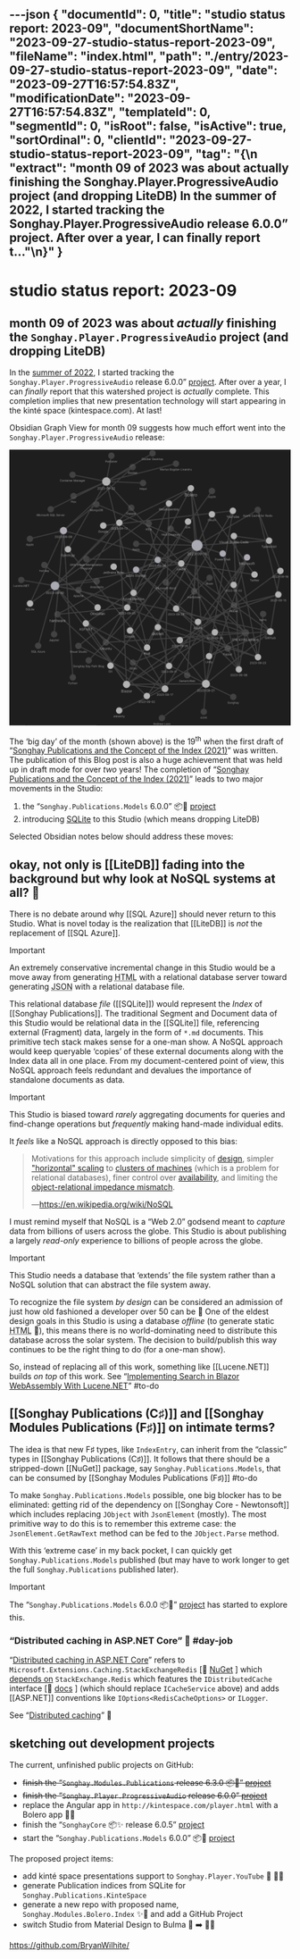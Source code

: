 ---json
{
  "documentId": 0,
  "title": "studio status report: 2023-09",
  "documentShortName": "2023-09-27-studio-status-report-2023-09",
  "fileName": "index.html",
  "path": "./entry/2023-09-27-studio-status-report-2023-09",
  "date": "2023-09-27T16:57:54.83Z",
  "modificationDate": "2023-09-27T16:57:54.83Z",
  "templateId": 0,
  "segmentId": 0,
  "isRoot": false,
  "isActive": true,
  "sortOrdinal": 0,
  "clientId": "2023-09-27-studio-status-report-2023-09",
  "tag": "{\n  \"extract\": \"month 09 of 2023 was about actually finishing the Songhay.Player.ProgressiveAudio project (and dropping LiteDB) In the summer of 2022, I started tracking the Songhay.Player.ProgressiveAudio release 6.0.0” project. After over a year, I can finally report t…\"\n}"
}
---

# studio status report: 2023-09

## month 09 of 2023 was about _actually_ finishing the `Songhay.Player.ProgressiveAudio` project (and dropping LiteDB)

In the [summer of 2022](http://songhayblog.azurewebsites.net/entry/2022-06-26-studio-status-report-2022-06/), I started tracking the `Songhay.Player.ProgressiveAudio` release 6.0.0” [project](https://github.com/users/BryanWilhite/projects/9). After over a year, I can _finally_ report that this watershed project is _actually_ complete. This completion implies that new presentation technology will start appearing in the kinté space (kintespace.com). At last!

Obsidian Graph View for month 09 suggests how much effort went into the `Songhay.Player.ProgressiveAudio` release:

![Obsidian Graph View](../../image/day-path-2023-09-27-10-11-40.png)

The ‘big day’ of the month (shown above) is the 19<sup>th</sup> when the first draft of “[Songhay Publications and the Concept of the Index (2021)](http://songhayblog.azurewebsites.net/entry/2023-09-20-songhay-publications-and-the-concept-of-the-index-2021/)” was written. The publication of this Blog post is also a huge achievement that was held up in draft mode for over _two_ years! The completion of “[Songhay Publications and the Concept of the Index (2021)](http://songhayblog.azurewebsites.net/entry/2023-09-20-songhay-publications-and-the-concept-of-the-index-2021/)” leads to two major movements in the Studio:

1. the “`Songhay.Publications.Models` 6.0.0” 📦🚀 [project](https://github.com/users/BryanWilhite/projects/23/views/1)
2. introducing [SQLite](https://www.sqlite.org) to this Studio (which means dropping LiteDB)

Selected Obsidian notes below should address these moves:

## okay, not only is [[LiteDB]] fading into the background but why look at NoSQL systems at all? 👀

There is no debate around why [[SQL Azure]] should never return to this Studio. What is novel today is the realization that [[LiteDB]] is _not_ the replacement of [[SQL Azure]].

>[!important]
>An extremely conservative incremental change in this Studio would be a move away from generating <acronym title="HyperText Markup Language">HTML</acronym> with a relational database server toward generating <acronym title="JavaScript Object Notation">JSON</acronym> with a relational database file.
>

This relational database _file_ ([[SQLite]]) would represent the _Index_ of [[Songhay Publications]]. The traditional Segment and Document data of this Studio would be relational data in the [[SQLite]] file, referencing external (Fragment) data, largely in the form of `*.md` documents. This primitive tech stack makes sense for a one-man show. A NoSQL approach would keep queryable ‘copies’ of these external documents along with the Index data all in one place. From my document-centered point of view, this NoSQL approach feels redundant and devalues the importance of standalone documents as data.

>[!important]
>This Studio is biased toward _rarely_ aggregating documents for queries and find-change operations but _frequently_ making hand-made individual edits.

It _feels_ like a NoSQL approach is directly opposed to this bias:

>Motivations for this approach include simplicity of [design](https://en.wikipedia.org/wiki/Design "Design"), simpler ["horizontal" scaling](https://en.wikipedia.org/wiki/Horizontal_scaling#Horizontal_(scale_out)_and_vertical_scaling_(scale_up) "Horizontal scaling") to [clusters of machines](https://en.wikipedia.org/wiki/Cluster_computing "Cluster computing") (which is a problem for relational databases), finer control over [availability](https://en.wikipedia.org/wiki/Availability "Availability"), and limiting the [object-relational impedance mismatch](https://en.wikipedia.org/wiki/Object-relational_impedance_mismatch "Object-relational impedance mismatch").
>
>—<https://en.wikipedia.org/wiki/NoSQL>
>

I must remind myself that NoSQL is a “Web 2.0” godsend meant to _capture_ data from billions of users across the globe. This Studio is about publishing a largely _read-only_ experience to billions of people across the globe.

>[!important]
>This Studio needs a database that ‘extends’ the file system rather than a NoSQL solution that can abstract the file system away.
>

To recognize the file system _by design_ can be considered an admission of just how old fashioned a developer over 50 can be 👴 One of the eldest design goals in this Studio is using a database _offline_ (to generate static <acronym title="HyperText Markup Language">HTML</acronym> 👴), this means there is no world-dominating need to distribute this database across the solar system. The decision to build/publish this way continues to be the right thing to do (for a one-man show).

So, instead of replacing all of this work, something like [[Lucene.NET]] builds _on top_ of this work. See “[Implementing Search in Blazor WebAssembly With Lucene.NET](https://www.aaron-powell.com/posts/2019-11-29-implementing-search-in-blazor-webassembly-with-lucenenet/)” #to-do

## [[Songhay Publications (C♯)]] and [[Songhay Modules Publications (F♯)]] on intimate terms?

The idea is that new F♯ types, like `IndexEntry`, can inherit from the “classic” types in [[Songhay Publications (C♯)]]. It follows that there should be a stripped-down [[NuGet]] package, say `Songhay.Publications.Models`, that can be consumed by [[Songhay Modules Publications (F♯)]] #to-do 

To make `Songhay.Publications.Models` possible, one big blocker has to be eliminated: getting rid of the dependency on [[Songhay Core - Newtonsoft]] which includes replacing `JObject` with `JsonElement` (mostly). The most primitive way to do this is to remember this extreme case: the `JsonElement.GetRawText` method can be fed to the `JObject.Parse`  method.

With this ‘extreme case’ in my back pocket, I can quickly get `Songhay.Publications.Models` published (but may have to work longer to get the full `Songhay.Publications` published later).

>[!important]
>The “`Songhay.Publications.Models` 6.0.0 📦🚀” [project](https://github.com/users/BryanWilhite/projects/23) has started to explore this.
>
>

### “Distributed caching in ASP.NET Core” 📖 #day-job

“[Distributed caching in ASP.NET Core](https://learn.microsoft.com/en-us/aspnet/core/performance/caching/distributed?view=aspnetcore-3.1)” refers to `Microsoft.Extensions.Caching.StackExchangeRedis` \[🔗 [NuGet](https://www.nuget.org/packages/Microsoft.Extensions.Caching.StackExchangeRedis/8.0.0-rc.1.23421.29) \] which [depends on](https://github.com/dotnet/aspnetcore/blob/57d703606439dccabec92c2a0d5e4fa618985cd8/src/Caching/StackExchangeRedis/src/Microsoft.Extensions.Caching.StackExchangeRedis.csproj#L17) `StackExchange.Redis` which features the `IDistributedCache` interface \[📖 [docs](https://learn.microsoft.com/en-us/dotnet/api/microsoft.extensions.caching.distributed.idistributedcache?view=dotnet-plat-ext-7.0) \] (which should replace `ICacheService` above) and adds [[ASP.NET]] conventions like `IOptions<RedisCacheOptions>` or `ILogger`.

See “[Distributed caching](https://learn.microsoft.com/en-us/dotnet/core/extensions/caching#distributed-caching)” 📖

## sketching out development projects

The current, unfinished public projects on GitHub:

- ~~finish the “`Songhay.Modules.Publications` release 6.3.0 📦🚀” [project](https://github.com/users/BryanWilhite/projects/21)~~
- ~~finish the “`Songhay.Player.ProgressiveAudio` release 6.0.0” [project](https://github.com/users/BryanWilhite/projects/9)~~
- replace the Angular app in `http://kintespace.com/player.html` with a Bolero app 🚜🔥
- finish the “`SonghayCore` 📦✨ release 6.0.5” [project](https://github.com/users/BryanWilhite/projects/7)
- start the “`Songhay.Publications.Models` 6.0.0” 📦🚀 [project](https://github.com/users/BryanWilhite/projects/23/views/1)

The proposed project items:

- add kinté space presentations support to `Songhay.Player.YouTube` 🔨 🚜✨
- generate Publication indices from SQLite for `Songhay.Publications.KinteSpace`
- generate a new repo with proposed name, `Songhay.Modules.Bolero.Index` ✨🚧 and add a GitHub Project
- switch Studio from Material Design to Bulma 💄 ➡️ 💄✨

<https://github.com/BryanWilhite/>
